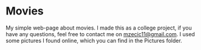 # Movies
My simple web-page about movies.
I made this as a college project, if you have any questions, feel free to contact me on mzecic11@gmail.com.
I used some pictures I found online, which you can find in the Pictures folder.
